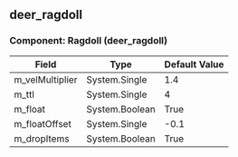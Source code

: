 ## deer_ragdoll

### Component: Ragdoll (deer_ragdoll)

|Field|Type|Default Value|
|---|---|---|
|m_velMultiplier|System.Single|1.4|
|m_ttl|System.Single|4|
|m_float|System.Boolean|True|
|m_floatOffset|System.Single|-0.1|
|m_dropItems|System.Boolean|True|

